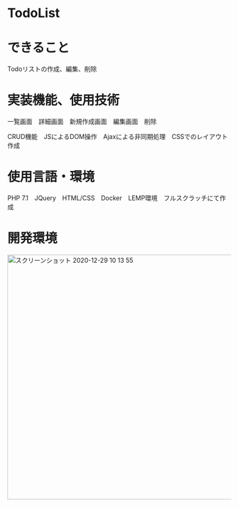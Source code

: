# TodoList

# できること

Todoリストの作成、編集、削除


# 実装機能、使用技術

一覧画面　詳細画面　新規作成画面　編集画面　削除

CRUD機能　JSによるDOM操作　Ajaxによる非同期処理　CSSでのレイアウト作成


# 使用言語・環境

PHP 7.1　JQuery　HTML/CSS　Docker　LEMP環境　フルスクラッチにて作成


# 開発環境

<img width="550" alt="スクリーンショット 2020-12-29 10 13 55" src="https://user-images.githubusercontent.com/49267983/103252117-ba1cde00-49be-11eb-9162-cba27380b75e.png">


# 

